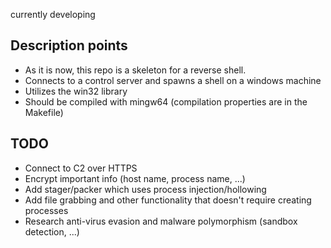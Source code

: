 currently developing
## Description points
- As it is now, this repo is a skeleton for a reverse shell.
- Connects to a control server and spawns a shell on a windows machine
- Utilizes the win32 library
- Should be compiled with mingw64 (compilation properties are in the Makefile)

## TODO
- Connect to C2 over HTTPS
- Encrypt important info (host name, process name, ...)
- Add stager/packer which uses process injection/hollowing 
- Add file grabbing and other functionality that doesn't require creating processes
- Research anti-virus evasion and malware polymorphism (sandbox detection, ...)

